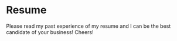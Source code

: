 # Resume
Please read my past experience of my resume and I can be the best candidate of your business!
Cheers!
